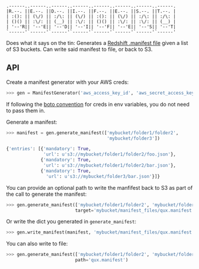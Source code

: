 ```
.------..------..------..------..------..------..------..------.
|R.--. ||E.--. ||D.--. ||I.--. ||F.--. ||E.--. ||S.--. ||T.--. |
| :(): || (\/) || :/\: || (\/) || :(): || (\/) || :/\: || :/\: |
| ()() || :\/: || (__) || :\/: || ()() || :\/: || :\/: || (__) |
| '--'R|| '--'E|| '--'D|| '--'I|| '--'F|| '--'E|| '--'S|| '--'T|
`------'`------'`------'`------'`------'`------'`------'`------'
```

Does what it says on the tin: Generates a [Redshift .manifest file](http://docs.aws.amazon.com/redshift/latest/dg/loading-data-files-using-manifest.html) given a list of S3 buckets. Can write said manifest to file, or back to S3.

API
---

Create a manifest generator with your AWS creds:

```python
>>> gen = ManifestGenerator('aws_access_key_id', 'aws_secret_access_key')
```

If following the [boto convention](http://boto.readthedocs.org/en/latest/s3_tut.html#creating-a-connection) for creds in env variables, you do not need to pass them in.

Generate a manifest:
```python
>>> manifest = gen.generate_manifest(['mybucket/folder1/folder2', 
                                      'mybucket/folder3'])

{'entries': [{'mandatory': True,
              'url': u's3://mybucket/folder1/folder2/foo.json'},
             {'mandatory': True,
              'url': u's3://mybucket/folder1/folder2/bar.json'},
             {'mandatory': True,
               'url': u's3://mybucket/folder3/bar.json'}]}
```

You can provide an optional path to write the manfifest back to S3 as part of the call
to generate the manifest:
```python
>>> gen.generate_manifest(['mybucket/folder1/folder2', 'mybucket/folder3'],
                          target='mybucket/manifest_files/qux.manifest')
```

Or write the dict you generated in `generate_manifest`:
```python
>>> gen.write_manifest(manifest, 'mybucket/manifest_files/qux.manifest')
```

You can also write to file:
```python
>>> gen.generate_manifest(['mybucket/folder1/folder2', 'mybucket/folder3'],
                          path='qux.manifest')
```
